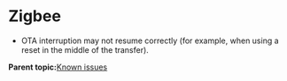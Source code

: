 # Zigbee 

-   OTA interruption may not resume correctly \(for example, when using a reset in the middle of the transfer\).

**Parent topic:**[Known issues](../topics/known_issues.md)

